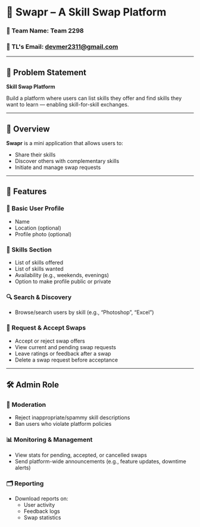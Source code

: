 # 🔁 Swapr – A Skill Swap Platform

### 👥 Team Name: Team 2298 
### 📧 TL's Email: devmer2311@gmail.com

---

## 🧩 Problem Statement
**Skill Swap Platform**

Build a platform where users can list skills they offer and find skills they want to learn — enabling skill-for-skill exchanges.

---

## 📝 Overview
**Swapr** is a mini application that allows users to:
- Share their skills
- Discover others with complementary skills
- Initiate and manage swap requests

---

## 🚀 Features

### 👤 Basic User Profile
- Name
- Location (optional)
- Profile photo (optional)

### 🧠 Skills Section
- List of skills offered
- List of skills wanted
- Availability (e.g., weekends, evenings)
- Option to make profile public or private

### 🔍 Search & Discovery
- Browse/search users by skill (e.g., “Photoshop”, “Excel”)

### 🔄 Request & Accept Swaps
- Accept or reject swap offers
- View current and pending swap requests
- Leave ratings or feedback after a swap
- Delete a swap request before acceptance

---

## 🛠️ Admin Role

### 🧹 Moderation
- Reject inappropriate/spammy skill descriptions
- Ban users who violate platform policies

### 📊 Monitoring & Management
- View stats for pending, accepted, or cancelled swaps
- Send platform-wide announcements (e.g., feature updates, downtime alerts)

### 🗂️ Reporting
- Download reports on:
  - User activity
  - Feedback logs
  - Swap statistics
